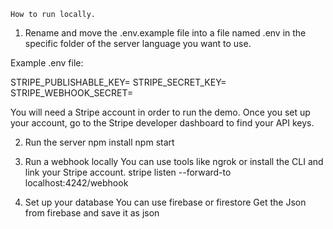     How to run locally.

1. Rename and move the .env.example file into a file named .env in the specific folder of the server language you want to use. 

Example .env file:

STRIPE_PUBLISHABLE_KEY=<replace-with-your-publishable-key>
STRIPE_SECRET_KEY=<replace-with-your-secret-key>
STRIPE_WEBHOOK_SECRET=<replace-with-your-webhook-secret-key>


You will need a Stripe account in order to run the demo. Once you set up your account, go to the Stripe developer dashboard to find your API keys.

2. Run the server 
npm install
npm start

3. Run a webhook locally
You can use tools like ngrok or 
install the CLI and link your Stripe account.
stripe listen --forward-to localhost:4242/webhook

4. Set up your database
You can use firebase or firestore
Get the Json from firebase and save it as json 
